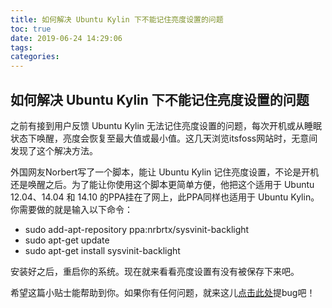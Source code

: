 ```yaml
---
title: 如何解决 Ubuntu Kylin 下不能记住亮度设置的问题
toc: true
date: 2019-06-24 14:29:06
tags:
categories:
---
```






## 如何解决 Ubuntu Kylin 下不能记住亮度设置的问题

之前有接到用户反馈 Ubuntu Kylin 无法记住亮度设置的问题，每次开机或从睡眠状态下唤醒，亮度会恢复至最大值或最小值。这几天浏览itsfoss网站时，无意间发现了这个解决方法。

外国网友Norbert写了一个脚本，能让 Ubuntu Kylin 记住亮度设置，不论是开机还是唤醒之后。为了能让你使用这个脚本更简单方便，他把这个适用于 Ubuntu 12.04、14.04 和 14.10 的PPA挂在了网上，此PPA同样也适用于 Ubuntu Kylin。你需要做的就是输入以下命令：

 * sudo add-apt-repository ppa:nrbrtx/sysvinit-backlight
 * sudo apt-get update
 * sudo apt-get install sysvinit-backlight

安装好之后，重启你的系统。现在就来看看亮度设置有没有被保存下来吧。

希望这篇小贴士能帮助到你。如果你有任何问题，就来这儿[点击此处](https://launchpad.net/~nrbrtx/+archive/ubuntu/sysvinit-backlight/+packages)提bug吧！ 